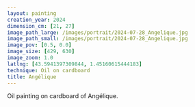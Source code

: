 ```yaml
---
layout: painting
creation_year: 2024
dimension_cm: [21, 27]
image_path_large: /images/portrait/2024-07-28_Angelique.jpg
image_path_small: /images/portrait/2024-07-28_Angelique.jpg
image_pov: [0.5, 0.0]
image_size: [429, 630]
image_zoom: 1.0
latlng: [43.5941397309844, 1.45160615444183]
technique: Oil on cardboard
title: Angélique
---
```


Oil painting on cardboard of Angélique.
